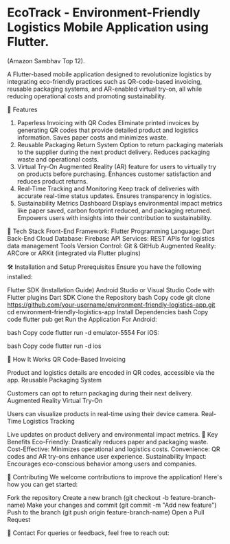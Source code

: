 # EcoTrack - Environment-Friendly Logistics Mobile Application using Flutter.
(Amazon Sambhav Top 12).

A Flutter-based mobile application designed to revolutionize logistics by integrating eco-friendly practices such as QR-code-based invoicing, reusable packaging systems, and AR-enabled virtual try-on, all while reducing operational costs and promoting sustainability.

🚀 Features
1. Paperless Invoicing with QR Codes
Eliminate printed invoices by generating QR codes that provide detailed product and logistics information.
Saves paper costs and minimizes waste.
2. Reusable Packaging Return System
Option to return packaging materials to the supplier during the next product delivery.
Reduces packaging waste and operational costs.
3. Virtual Try-On
Augmented Reality (AR) feature for users to virtually try on products before purchasing.
Enhances customer satisfaction and reduces product returns.
4. Real-Time Tracking and Monitoring
Keep track of deliveries with accurate real-time status updates.
Ensures transparency in logistics.
5. Sustainability Metrics Dashboard
Displays environmental impact metrics like paper saved, carbon footprint reduced, and packaging returned.
Empowers users with insights into their contribution to sustainability.

📱 Tech Stack
Front-End
Framework: Flutter
Programming Language: Dart
Back-End
Cloud Database: Firebase
API Services: REST APIs for logistics data management
Tools
Version Control: Git & GitHub
Augmented Reality: ARCore or ARKit (integrated via Flutter plugins)

🛠️ Installation and Setup
Prerequisites
Ensure you have the following installed:

Flutter SDK (Installation Guide)
Android Studio or Visual Studio Code with Flutter plugins
Dart SDK
Clone the Repository
bash
Copy code
git clone https://github.com/your-username/environment-friendly-logistics-app.git
cd environment-friendly-logistics-app
Install Dependencies
bash
Copy code
flutter pub get
Run the Application
For Android:

bash
Copy code
flutter run -d emulator-5554
For iOS:

bash
Copy code
flutter run -d ios

🌟 How It Works
QR Code-Based Invoicing

Product and logistics details are encoded in QR codes, accessible via the app.
Reusable Packaging System

Customers can opt to return packaging during their next delivery.
Augmented Reality Virtual Try-On

Users can visualize products in real-time using their device camera.
Real-Time Logistics Tracking

Live updates on product delivery and environmental impact metrics.
🔑 Key Benefits
Eco-Friendly: Drastically reduces paper and packaging waste.
Cost-Effective: Minimizes operational and logistics costs.
Convenience: QR codes and AR try-ons enhance user experience.
Sustainability Impact: Encourages eco-conscious behavior among users and companies.

🤝 Contributing
We welcome contributions to improve the application! Here's how you can get started:

Fork the repository
Create a new branch (git checkout -b feature-branch-name)
Make your changes and commit (git commit -m "Add new feature")
Push to the branch (git push origin feature-branch-name)
Open a Pull Request

📧 Contact
For queries or feedback, feel free to reach out:

